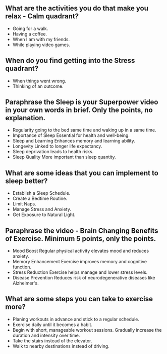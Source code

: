 ## What are the activities you do that make you relax - Calm quadrant?

- Going for a walk.
- Having a coffee.
- When I am with my friends.
- While playing video games.

## When do you find getting into the Stress quadrant?

- When things went wrong.
- Thinking of an outcome.

## Paraphrase the Sleep is your Superpower video in your own words in brief. Only the points, no explanation.

- Regularity going to the bed same time and waking up in a same time.
- Importance of Sleep Essential for health and well-being.
- Sleep and Learning Enhances memory and learning ability.
- Longevity Linked to longer life expectancy.
- Sleep deprivation leads to health risks.
- Sleep Quality More important than sleep quantity.

## What are some ideas that you can implement to sleep better?

- Establish a Sleep Schedule.
- Create a Bedtime Routine.
- Limit Naps.
- Manage Stress and Anxiety.
- Get Exposure to Natural Light.

## Paraphrase the video - Brain Changing Benefits of Exercise. Minimum 5 points, only the points.

- Mood Boost Regular physical activity elevates mood and reduces anxiety.
- Memory Enhancement Exercise improves memory and cognitive function.
- Stress Reduction Exercise helps manage and lower stress levels.
- Disease Prevention Reduces risk of neurodegenerative diseases like Alzheimer's.

## What are some steps you can take to exercise more?

- Planing workouts in advance and stick to a regular schedule.
- Exercise daily until it becomes a habit.
- Begin with short, manageable workout sessions. Gradually increase the duration and intensity over time.
- Take the stairs instead of the elevator.
- Walk to nearby destinations instead of driving.
